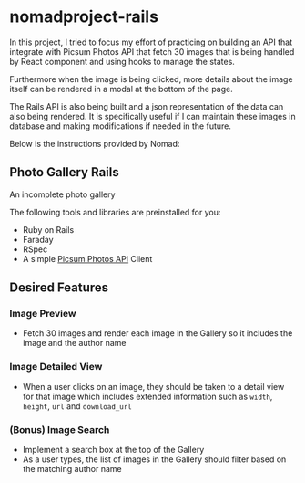 # nomadproject-rails
In this project, I tried to focus my effort of practicing on building an API that integrate with Picsum Photos API that fetch 30 images that is being handled by React component and using hooks to manage the states. 

Furthermore when the image is being clicked, more details about the image itself can be rendered in a modal at the bottom of the page. 

The Rails API is also being built and a json representation of the data can also being rendered. It is specifically useful if I can maintain these images in database and making modifications if needed in the future. 


Below is the instructions provided by Nomad: 

## Photo Gallery Rails

An incomplete photo gallery

The following tools and libraries are preinstalled for you:

- Ruby on Rails
- Faraday
- RSpec
- A simple [Picsum Photos API](https://picsum.photos) Client

## Desired Features

### Image Preview

- Fetch 30 images and render each image in the Gallery so it includes the image and the author name

### Image Detailed View

- When a user clicks on an image, they should be taken to a detail view for that image which includes extended information such as `width`, `height`, `url` and `download_url`

### (Bonus) Image Search

- Implement a search box at the top of the Gallery
- As a user types, the list of images in the Gallery should filter based on the matching author name



